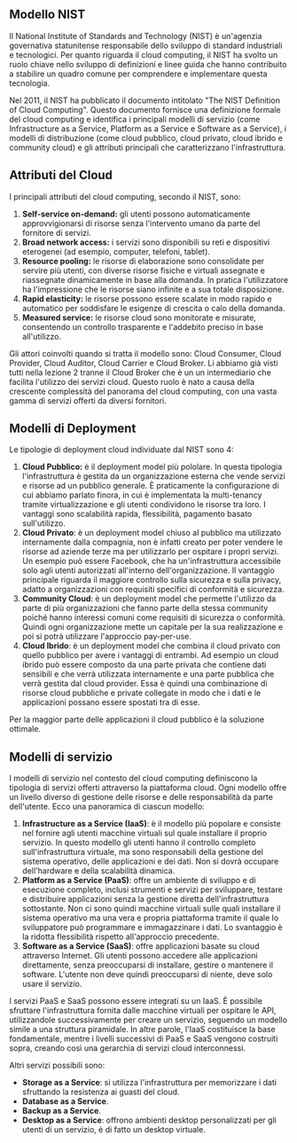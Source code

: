 ## Modello NIST

Il National Institute of Standards and Technology (NIST) è un'agenzia governativa statunitense responsabile dello sviluppo di standard industriali e tecnologici. Per quanto riguarda il cloud computing, il NIST ha svolto un ruolo chiave nello sviluppo di definizioni e linee guida che hanno contribuito a stabilire un quadro comune per comprendere e implementare questa tecnologia.

Nel 2011, il NIST ha pubblicato il documento intitolato "The NIST Definition of Cloud Computing". Questo documento fornisce una definizione formale del cloud computing e identifica i principali modelli di servizio (come Infrastructure as a Service, Platform as a Service e Software as a Service), i modelli di distribuzione (come cloud pubblico, cloud privato, cloud ibrido e community cloud) e gli attributi principali che caratterizzano l'infrastruttura.

## Attributi del Cloud

I principali attributi del cloud computing, secondo il NIST, sono:
1. **Self-service on-demand:** gli utenti possono automaticamente approvvigionarsi di risorse senza l'intervento umano da parte del fornitore di servizi.
2. **Broad network access:** i servizi sono disponibili su reti e dispositivi eterogenei (ad esempio, computer, telefoni, tablet).
3. **Resource pooling:** le risorse di elaborazione sono consolidate per servire più utenti, con diverse risorse fisiche e virtuali assegnate e riassegnate dinamicamente in base alla domanda. In pratica l'utilizzatore ha l'impressione che le risorse siano infinite e a sua totale disposizione. 
4. **Rapid elasticity:** le risorse possono essere scalate in modo rapido e automatico per soddisfare le esigenze di crescita o calo della domanda.
5. **Measured service:** le risorse cloud sono monitorate e misurate, consentendo un controllo trasparente e l'addebito preciso in base all'utilizzo.

Gli attori coinvolti quando si tratta il modello sono: Cloud Consumer, Cloud Provider, Cloud Auditor, Cloud Carrier e Cloud Broker. 
Li abbiamo già visti tutti nella lezione 2 tranne il Cloud Broker che è un un intermediario che facilita l'utilizzo dei servizi cloud. Questo ruolo è nato a causa della crescente complessità del panorama del cloud computing, con una vasta gamma di servizi offerti da diversi fornitori.

<div style="page-break-after: always;"></div>

## Modelli di Deployment

Le tipologie di deployment cloud individuate dal NIST sono 4:
1. **Cloud Pubblico:** è il deployment model più pololare. In questa tipologia l'infrastruttura è gestita da un organizzazione esterna che vende servizi e risorse ad un pubblico generale. È praticamente la configurazione di cui abbiamo parlato finora, in cui è implementata la multi-tenancy tramite virtualizzazione e gli utenti condividono le risorse tra loro. I vantaggi sono scalabilità rapida, flessibilità, pagamento basato sull'utilizzo.
2. **Cloud Privato**: è un deployment model chiuso al pubblico ma utilizzato internamente dalla compagnia, non è infatti creato per poter vendere le risorse ad aziende terze ma per utilizzarlo per ospitare i propri servizi. Un esempio può essere Facebook, che ha un'infrastruttura accessibile solo agli utenti autorizzati all'interno dell'organizzazione. Il vantaggio principale riguarda il maggiore controllo sulla sicurezza e sulla privacy, adatto a organizzazioni con requisiti specifici di conformità e sicurezza.
3. **Community Cloud**: è un deployment model che permette l'utilizzo da parte di più organizzazioni che fanno parte della stessa community poiché hanno interessi comuni come requisiti di sicurezza o conformità. Quindi ogni organizzazione mette un capitale per la sua realizzazione e poi si potrà utilizzare l'approccio pay-per-use. 
4. **Cloud Ibrido**: è un deployment model che combina il cloud privato con quello pubblico per avere i vantaggi di entrambi. Ad esempio un cloud ibrido può essere composto da una parte privata che contiene dati sensibili e che verrà utilizzata internamente e una parte pubblica che verrà gestita dal cloud provider. Essa è quindi una combinazione di risorse cloud pubbliche e private collegate in modo che i dati e le applicazioni possano essere spostati tra di esse.

Per la maggior parte delle applicazioni il cloud pubblico è la soluzione ottimale. 

## Modelli di servizio

I modelli di servizio nel contesto del cloud computing definiscono la tipologia di servizi offerti attraverso la piattaforma cloud. 
Ogni modello offre un livello diverso di gestione delle risorse e delle responsabilità da parte dell'utente. 
Ecco una panoramica di ciascun modello:
1. **Infrastructure as a Service (IaaS)**: è il modello più popolare e consiste nel fornire agli utenti macchine virtuali sul quale installare il proprio servizio. In questo modello gli utenti hanno il controllo completo sull'infrastruttura virtuale, ma sono responsabili della gestione del sistema operativo, delle applicazioni e dei dati. Non si dovrà occupare dell'hardware e della scalabilità dinamica.
2. **Platform as a Service (PaaS)**: offre un ambiente di sviluppo e di esecuzione completo, inclusi strumenti e servizi per sviluppare, testare e distribuire applicazioni senza la gestione diretta dell'infrastruttura sottostante. Non ci sono quindi macchine virtuali sulle quali installare il sistema operativo ma una vera e propria piattaforma tramite il quale lo sviluppatore può programmare e immagazzinare i dati. Lo svantaggio è la ridotta flessibilità rispetto all'approccio precedente. 
3. **Software as a Service (SaaS)**: offre applicazioni basate su cloud attraverso Internet. Gli utenti possono accedere alle applicazioni direttamente, senza preoccuparsi di installare, gestire o mantenere il software. L'utente non deve quindi preoccuparsi di niente, deve solo usare il servizio. 

I servizi PaaS e SaaS possono essere integrati su un IaaS. È possibile sfruttare l'infrastruttura fornita dalle macchine virtuali per ospitare le API, utilizzandole successivamente per creare un servizio, seguendo un modello simile a una struttura piramidale. 
In altre parole, l'IaaS costituisce la base fondamentale, mentre i livelli successivi di PaaS e SaaS vengono costruiti sopra, creando così una gerarchia di servizi cloud interconnessi.

Altri servizi possibili sono:
- **Storage as a Service**: si utilizza l'infrastruttura per memorizzare i dati sfruttando la resistenza ai guasti del cloud. 
- **Database as a Service**.
- **Backup as a Service**.
- **Desktop as a Service**: offrono ambienti desktop personalizzati per gli utenti di un servizio, è di fatto un desktop virtuale. 